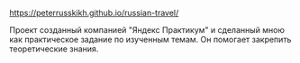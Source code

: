 https://peterrusskikh.github.io/russian-travel/

Проект созданный компанией "Яндекс Практикум" и сделанный мною как практическое задание по изученным темам. Он помогает закрепить теоретические знания.